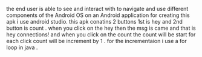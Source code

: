 the end user is able to see and interact with to navigate and use different components of the Android OS on an Android application
for creating this apk i use android studio. this apk conatins 2 buttons 1st is hey and 2nd button is count . when you click on the hey then the msg is came and that is hey connections! and when you click on the count the count will be start for each click count will be increment by 1 .
for the incrementaion i use a for loop in java . 



